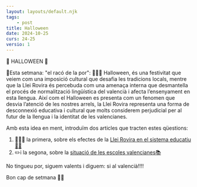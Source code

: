 ```yaml
---
layout: layouts/default.njk
tags: 
    - post
title: Halloween
date: 2024-10-25
curs: 24-25
versio: 1
---
```


👻 HALLOWEEN 🎃 

🧄Esta setmana: "el racó de la por": 🧛🏻‍♀️ Halloween, és una festivitat que veiem com una imposició cultural que desafia les tradicions locals, mentre que la Llei Rovira és percebuda com una amenaça interna que desmantella el procés de normalització lingüística del valencià i afecta l’ensenyament en esta llengua. Així com el Halloween es presenta com un fenomen que desvia l’atenció de les nostres arrels, la Llei Rovira representa una forma de desconnexió educativa i cultural que molts considerem perjudicial per al futur de la llengua i la identitat de les valencianes.

Amb esta idea en ment, introduïm dos articles que tracten estes qüestions:

1. 📘📙📗 la primera, sobre els efectes de la [Llei Rovira en el sistema educatiu👨‍🏫](https://www.eltemps.cat/article/61260/la-llei-rovira-es-un-atemptat-greu-contra-el-proces-de-normalitzacio-del-valencia?&utm_source=twitter&utm_medium=social-media&utm_campaign=addtoany
) 
2. ✏️i la segona, sobre la [situació de les escoles valencianes📚](https://www.eltemps.cat/article/61243/una-escola-a-la-intemperie
)

No tingueu por, siguem valents i diguem: si al valencià!!!!

Bon cap de setmana 💫✨
